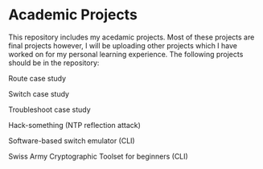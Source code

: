 # Academic Projects
This repository includes my acedamic projects. Most of these projects are final projects however, I will be uploading other projects which I have worked on for my personal learning experience. The following projects should be in the repository:
 
Route case study 

Switch case study 

Troubleshoot case study

Hack-something (NTP reflection attack)

Software-based switch emulator (CLI)

Swiss Army Cryptographic Toolset for beginners (CLI)


 
 
